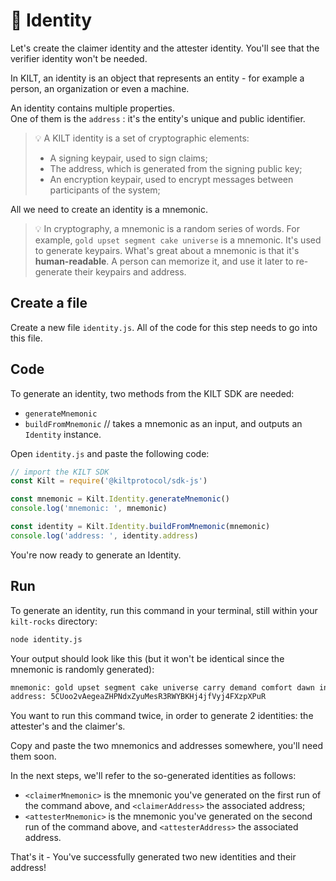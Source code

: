 # 👤 Identity

Let's create the <span class="label-role claimer">claimer</span> identity and the <span class="label-role attester">attester</span> identity. You'll see that the <span class="label-role verifier">verifier</span> identity won't be needed.

In KILT, an identity is an object that represents an entity - for example a person, an organization or even a machine.

An identity contains multiple properties.  
One of them is the `address` : it's the entity's unique and public identifier.

> 💡 A KILT identity is a set of cryptographic elements:
> 
> * A signing keypair, used to sign claims;
> * The address, which is generated from the signing public key;
> * An encryption keypair, used to encrypt messages between participants of the system;

All we need to create an identity is a mnemonic.

> 💡 In cryptography, a mnemonic is a random series of words. For example, `gold upset segment cake universe` is a mnemonic. It's used to generate keypairs. What's great about a mnemonic is that it's **human-readable**. A person can memorize it, and use it later to re-generate their keypairs and address.

## Create a file

Create a new file `identity.js`.
All of the code for this step needs to go into this file.

## Code

To generate an identity, two methods from the KILT SDK are needed:

* `generateMnemonic`
* `buildFromMnemonic` // takes a mnemonic as an input, and outputs an `Identity` instance.  

Open `identity.js` and paste the following code:

```javascript
// import the KILT SDK
const Kilt = require('@kiltprotocol/sdk-js')

const mnemonic = Kilt.Identity.generateMnemonic()
console.log('mnemonic: ', mnemonic)

const identity = Kilt.Identity.buildFromMnemonic(mnemonic)
console.log('address: ', identity.address)
```

You're now ready to generate an Identity.

## Run

To generate an identity, run this command in your terminal, still within your `kilt-rocks` directory:

```bash
node identity.js
```

Your output should look like this (but it won't be identical since the mnemonic is randomly generated):

```bash
mnemonic: gold upset segment cake universe carry demand comfort dawn invite element capital
address: 5CUoo2vAegeaZHPNdxZyuMesR3RWYBKHj4jfVyj4FXzpXPuR
```

You want to run this command twice, in order to generate 2 identities: the <span class="label-role attester">attester</span>'s and the <span class="label-role claimer">claimer</span>'s.

Copy and paste the two mnemonics and addresses somewhere, you'll need them soon.  

In the next steps, we'll refer to the so-generated identities as follows:

* `<claimerMnemonic>` is the mnemonic you've generated on the first run of the command above, and `<claimerAddress>` the associated address;
* `<attesterMnemonic>` is the mnemonic you've generated on the second run of the command above, and `<attesterAddress>` the associated address.

That's it - You've successfully generated two new identities and their address!  
